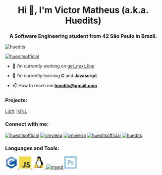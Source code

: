 <h1 align="center">Hi 👋, I'm Victor Matheus (a.k.a. Huedits)</h1>
<h3 align="center">A Software Engineering student from 42 São Paulo in Brazil.</h3>

<p align="left"> <img src="https://komarev.com/ghpvc/?username=huedits&label=Profile%20views&color=0e75b6&style=flat" alt="huedits" /> </p>

<p align="left"> <a href="https://twitter.com/hueditsofficial" target="blank"><img src="https://img.shields.io/twitter/follow/hueditsofficial?logo=twitter&style=for-the-badge" alt="hueditsofficial" /></a> </p>

- 🔭 I’m currently working on [get_next_line](https://github.com/huedits/get_next_line)

- 🌱 I’m currently learning **C** and **Javascript**

- 📫 How to reach me **huedits@gmail.com**

<h3 align=left>Projects:</h3>
<a href ="https://github.com/huedits/libft">Libft</a>
| <a href="https://github.com/huedits/get_next_line">GNL</a>

<h3 align="left">Connect with me:</h3>
<p align="left">
<a href="https://twitter.com/hueditsofficial" target="blank"><img align="center" src="https://raw.githubusercontent.com/rahuldkjain/github-profile-readme-generator/master/src/images/icons/Social/twitter.svg" alt="hueditsofficial" height="30" width="40" /></a>
<a href="https://linkedin.com/in/vmvieira" target="blank"><img align="center" src="https://raw.githubusercontent.com/rahuldkjain/github-profile-readme-generator/master/src/images/icons/Social/linked-in-alt.svg" alt="vmvieira" height="30" width="40" /></a>
<a href="https://fb.com/vmvieira" target="blank"><img align="center" src="https://raw.githubusercontent.com/rahuldkjain/github-profile-readme-generator/master/src/images/icons/Social/facebook.svg" alt="vmvieira" height="30" width="40" /></a>
<a href="https://instagram.com/hueditsofficial" target="blank"><img align="center" src="https://raw.githubusercontent.com/rahuldkjain/github-profile-readme-generator/master/src/images/icons/Social/instagram.svg" alt="hueditsofficial" height="30" width="40" /></a>
<a href="https://codepen.io/huedits" target="blank"><img align="center" src="https://raw.githubusercontent.com/rahuldkjain/github-profile-readme-generator/master/src/images/icons/Social/codepen.svg" alt="huedits" height="30" width="40" /></a>
</p>

<h3 align="left">Languages and Tools:</h3>
<p align="left"> <a href="https://www.cprogramming.com/" target="_blank" rel="noreferrer"> <img src="https://raw.githubusercontent.com/devicons/devicon/master/icons/c/c-original.svg" alt="c" width="40" height="40"/> </a> <a href="https://developer.mozilla.org/en-US/docs/Web/JavaScript" target="_blank" rel="noreferrer"> <img src="https://raw.githubusercontent.com/devicons/devicon/master/icons/javascript/javascript-original.svg" alt="javascript" width="40" height="40"/> </a> <a href="https://www.linux.org/" target="_blank" rel="noreferrer"> <img src="https://raw.githubusercontent.com/devicons/devicon/master/icons/linux/linux-original.svg" alt="linux" width="40" height="40"/> </a> <a href="https://www.microsoft.com/en-us/sql-server" target="_blank" rel="noreferrer"> <img src="https://www.svgrepo.com/show/303229/microsoft-sql-server-logo.svg" alt="mssql" width="40" height="40"/> </a> <a href="https://www.photoshop.com/en" target="_blank" rel="noreferrer"> <img src="https://raw.githubusercontent.com/devicons/devicon/master/icons/photoshop/photoshop-line.svg" alt="photoshop" width="40" height="40"/> </a> </p>
